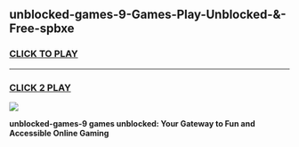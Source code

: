 
## unblocked-games-9-Games-Play-Unblocked-&-Free-spbxe
<h3>
<a href="https://premium76.site?title=unblocked-games-9&ref=24A">CLICK TO PLAY</a></h3>
<hr>

<h3>
<a href="https://premium76.site?title=unblocked-games-9&ref=24A">CLICK 2 PLAY</a>
  
</h3>

<a href="https://premium76.site?title=unblocked-games-9&ref=24A"><img src="https://clearcache.store/games.png"></a>


**unblocked-games-9 games unblocked: Your Gateway to Fun and Accessible Online Gaming**
